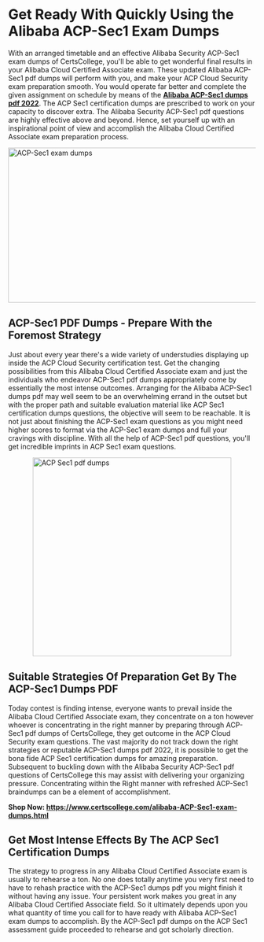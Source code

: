 <h1><strong>Get Ready With Quickly Using the Alibaba ACP-Sec1 Exam Dumps&nbsp;</strong></h1>
<p><span style="font-weight: 400;">With an arranged timetable and an effective Alibaba Security ACP-Sec1 exam dumps of CertsCollege, you'll be able to get wonderful final results in your Alibaba Cloud Certified Associate exam. These updated Alibaba ACP-Sec1 pdf dumps will perform with you, and make your ACP Cloud Security exam preparation smooth. You would operate far better and complete the given assignment on schedule by means of the <strong><a href="https://www.certscollege.com/alibaba-ACP-Sec1-exam-dumps.html">Alibaba ACP-Sec1 dumps pdf 2022</a></strong>. The ACP Sec1 certification dumps are prescribed to work on your capacity to discover extra. The Alibaba Security ACP-Sec1 pdf questions are highly effective above and beyond. Hence, set yourself up with an inspirational point of view and accomplish the Alibaba Cloud Certified Associate exam preparation process.&nbsp;</span></p>
<p><span style="font-weight: 400;"><img style="display: block; margin-left: auto; margin-right: auto;" src="https://i.ibb.co/CPDK3ps/Yellow-and-Blue-Initiative-Blog-Banner.png" alt="ACP-Sec1 exam dumps" width="559" height="315" /></span></p>
<h2><strong>ACP-Sec1 PDF Dumps - Prepare With the Foremost Strategy</strong></h2>
<p><span style="font-weight: 400;">Just about every year there's a wide variety of understudies displaying up inside the ACP Cloud Security certification test. Get the changing possibilities from this Alibaba Cloud Certified Associate exam and just the individuals who endeavor ACP-Sec1 pdf dumps appropriately come by essentially the most intense outcomes. Arranging for the Alibaba ACP-Sec1 dumps pdf may well seem to be an overwhelming errand in the outset but with the proper path and suitable evaluation material like ACP Sec1 certification dumps questions, the objective will seem to be reachable. It is not just about finishing the ACP-Sec1 exam questions as you might need higher scores to format via the ACP-Sec1 exam dumps and full your cravings with discipline. With all the help of ACP-Sec1 pdf questions, you'll get incredible imprints in ACP Sec1 exam questions.</span></p>
<p><span style="font-weight: 400;"><a href="https://tinyurl.com/y8twluma"><img style="display: block; margin-left: auto; margin-right: auto;" src="https://i.ibb.co/9tMrhdY/Teacher-Appreciation-Invitation.png" alt="ACP Sec1 pdf dumps " width="404" height="404" /></a></span></p>
<h2><strong>Suitable Strategies Of Preparation Get By The ACP-Sec1 Dumps PDF</strong></h2>
<p><span style="font-weight: 400;">Today contest is finding intense, everyone wants to prevail inside the Alibaba Cloud Certified Associate exam, they concentrate on a ton however whoever is concentrating in the right manner by preparing through ACP-Sec1 pdf dumps of CertsCollege, they get outcome in the ACP Cloud Security exam questions. The vast majority do not track down the right strategies or reputable ACP-Sec1 dumps pdf 2022, it is possible to get the bona fide ACP Sec1 certification dumps for amazing preparation. Subsequent to buckling down with the Alibaba Security ACP-Sec1 pdf questions of CertsCollege this may assist with delivering your organizing pressure. Concentrating within the Right manner with refreshed ACP-Sec1 braindumps can be a element of accomplishment.</span></p>
<p><span style="font-weight: 400;"><strong>Shop Now: <a href="https://www.certscollege.com/alibaba-ACP-Sec1-exam-dumps.html">https://www.certscollege.com/alibaba-ACP-Sec1-exam-dumps.html</a></strong></span></p>
<h2><strong>Get Most Intense Effects By The ACP Sec1 Certification Dumps</strong></h2>
<p><span style="font-weight: 400;">The strategy to progress in any Alibaba Cloud Certified Associate exam is usually to rehearse a ton. No one does totally anytime you very first need to have to rehash practice with the ACP-Sec1 dumps pdf you might finish it without having any issue. Your persistent work makes you great in any Alibaba Cloud Certified Associate field. So it ultimately depends upon you what quantity of time you call for to have ready with Alibaba ACP-Sec1 exam dumps to accomplish. By the ACP-Sec1 pdf dumps on the ACP Sec1 assessment guide proceeded to rehearse and got scholarly direction.</span></p>
